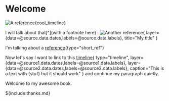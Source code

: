 # Welcome

![A reference](@temporal_data){cool_timeline}


I will talk about that[^](with a footnote here) :
![Another reference](@martin_change_2002){
    layer={data=@source.data.dates,labels=@source.data.labels},
    title="My title"
}

I'm talking about a [reference](@martin_change_2002){type="short_ref"}

Now let's say I want to link to this [timeline](@temporal_data){
    type="timeline",
    layer={data=@source1.data.dates,labels=@source1.data.labels},
    layer={data=@source2.data.dates,labels=@source2.data.labels},
    caption="This is a text with {stuf} but it should work"
} and continue my paragraph quietly.

Welcome to my awesome book.

${include:thanks.md}
